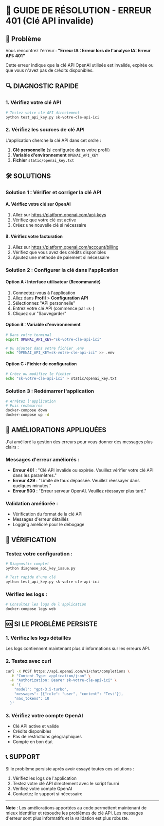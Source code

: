 # 🔧 GUIDE DE RÉSOLUTION - ERREUR 401 (Clé API invalide)

## 🚨 Problème
Vous rencontrez l'erreur : **"Erreur IA : Erreur lors de l'analyse IA: Erreur API: 401"**

Cette erreur indique que la clé API OpenAI utilisée est invalide, expirée ou que vous n'avez pas de crédits disponibles.

## 🔍 DIAGNOSTIC RAPIDE

### 1. Vérifiez votre clé API
```bash
# Testez votre clé API directement
python test_api_key.py sk-votre-cle-api-ici
```

### 2. Vérifiez les sources de clé API
L'application cherche la clé API dans cet ordre :
1. **Clé personnelle** (si configurée dans votre profil)
2. **Variable d'environnement** `OPENAI_API_KEY`
3. **Fichier** `static/openai_key.txt`

## 🛠️ SOLUTIONS

### Solution 1 : Vérifier et corriger la clé API

#### A. Vérifiez votre clé sur OpenAI
1. Allez sur https://platform.openai.com/api-keys
2. Vérifiez que votre clé est active
3. Créez une nouvelle clé si nécessaire

#### B. Vérifiez votre facturation
1. Allez sur https://platform.openai.com/account/billing
2. Vérifiez que vous avez des crédits disponibles
3. Ajoutez une méthode de paiement si nécessaire

### Solution 2 : Configurer la clé dans l'application

#### Option A : Interface utilisateur (Recommandé)
1. Connectez-vous à l'application
2. Allez dans **Profil** > **Configuration API**
3. Sélectionnez "API personnelle"
4. Entrez votre clé API (commence par `sk-`)
5. Cliquez sur "Sauvegarder"

#### Option B : Variable d'environnement
```bash
# Dans votre terminal
export OPENAI_API_KEY="sk-votre-cle-api-ici"

# Ou ajoutez dans votre fichier .env
echo "OPENAI_API_KEY=sk-votre-cle-api-ici" >> .env
```

#### Option C : Fichier de configuration
```bash
# Créez ou modifiez le fichier
echo "sk-votre-cle-api-ici" > static/openai_key.txt
```

### Solution 3 : Redémarrer l'application
```bash
# Arrêtez l'application
# Puis redémarrez
docker-compose down
docker-compose up -d
```

## 🔧 AMÉLIORATIONS APPLIQUÉES

J'ai amélioré la gestion des erreurs pour vous donner des messages plus clairs :

### Messages d'erreur améliorés :
- **Erreur 401** : "Clé API invalide ou expirée. Veuillez vérifier votre clé API dans les paramètres."
- **Erreur 429** : "Limite de taux dépassée. Veuillez réessayer dans quelques minutes."
- **Erreur 500** : "Erreur serveur OpenAI. Veuillez réessayer plus tard."

### Validation améliorée :
- Vérification du format de la clé API
- Messages d'erreur détaillés
- Logging amélioré pour le débogage

## 📝 VÉRIFICATION

### Testez votre configuration :
```bash
# Diagnostic complet
python diagnose_api_key_issue.py

# Test rapide d'une clé
python test_api_key.py sk-votre-cle-api-ici
```

### Vérifiez les logs :
```bash
# Consultez les logs de l'application
docker-compose logs web
```

## 🆘 SI LE PROBLÈME PERSISTE

### 1. Vérifiez les logs détaillés
Les logs contiennent maintenant plus d'informations sur les erreurs API.

### 2. Testez avec curl
```bash
curl -X POST https://api.openai.com/v1/chat/completions \
  -H "Content-Type: application/json" \
  -H "Authorization: Bearer sk-votre-cle-api-ici" \
  -d '{
    "model": "gpt-3.5-turbo",
    "messages": [{"role": "user", "content": "Test"}],
    "max_tokens": 10
  }'
```

### 3. Vérifiez votre compte OpenAI
- Clé API active et valide
- Crédits disponibles
- Pas de restrictions géographiques
- Compte en bon état

## 📞 SUPPORT

Si le problème persiste après avoir essayé toutes ces solutions :

1. Vérifiez les logs de l'application
2. Testez votre clé API directement avec le script fourni
3. Vérifiez votre compte OpenAI
4. Contactez le support si nécessaire

---

**Note** : Les améliorations apportées au code permettent maintenant de mieux identifier et résoudre les problèmes de clé API. Les messages d'erreur sont plus informatifs et la validation est plus robuste. 